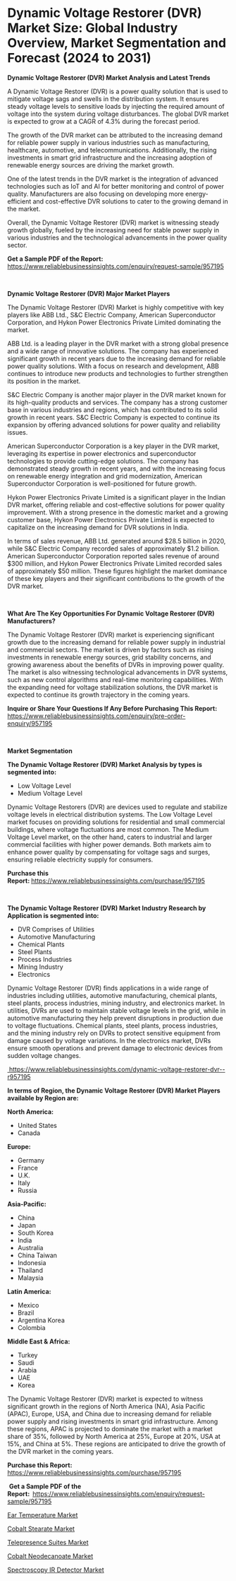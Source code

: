 <p><h1>Dynamic Voltage Restorer (DVR) Market Size: Global Industry Overview, Market Segmentation and Forecast (2024 to 2031)</h1></p><p><strong>Dynamic Voltage Restorer (DVR) Market Analysis and Latest Trends</strong></p>
<p><p>A Dynamic Voltage Restorer (DVR) is a power quality solution that is used to mitigate voltage sags and swells in the distribution system. It ensures steady voltage levels to sensitive loads by injecting the required amount of voltage into the system during voltage disturbances. The global DVR market is expected to grow at a CAGR of 4.3% during the forecast period.</p><p>The growth of the DVR market can be attributed to the increasing demand for reliable power supply in various industries such as manufacturing, healthcare, automotive, and telecommunications. Additionally, the rising investments in smart grid infrastructure and the increasing adoption of renewable energy sources are driving the market growth.</p><p>One of the latest trends in the DVR market is the integration of advanced technologies such as IoT and AI for better monitoring and control of power quality. Manufacturers are also focusing on developing more energy-efficient and cost-effective DVR solutions to cater to the growing demand in the market.</p><p>Overall, the Dynamic Voltage Restorer (DVR) market is witnessing steady growth globally, fueled by the increasing need for stable power supply in various industries and the technological advancements in the power quality sector.</p></p>
<p><strong>Get a Sample PDF of the Report:&nbsp;</strong> <a href="https://www.reliablebusinessinsights.com/enquiry/request-sample/957195">https://www.reliablebusinessinsights.com/enquiry/request-sample/957195</a></p>
<p>&nbsp;</p>
<p><strong>Dynamic Voltage Restorer (DVR) Major Market Players</strong></p>
<p><p>The Dynamic Voltage Restorer (DVR) Market is highly competitive with key players like ABB Ltd., S&C Electric Company, American Superconductor Corporation, and Hykon Power Electronics Private Limited dominating the market. </p><p>ABB Ltd. is a leading player in the DVR market with a strong global presence and a wide range of innovative solutions. The company has experienced significant growth in recent years due to the increasing demand for reliable power quality solutions. With a focus on research and development, ABB continues to introduce new products and technologies to further strengthen its position in the market.</p><p>S&C Electric Company is another major player in the DVR market known for its high-quality products and services. The company has a strong customer base in various industries and regions, which has contributed to its solid growth in recent years. S&C Electric Company is expected to continue its expansion by offering advanced solutions for power quality and reliability issues.</p><p>American Superconductor Corporation is a key player in the DVR market, leveraging its expertise in power electronics and superconductor technologies to provide cutting-edge solutions. The company has demonstrated steady growth in recent years, and with the increasing focus on renewable energy integration and grid modernization, American Superconductor Corporation is well-positioned for future growth.</p><p>Hykon Power Electronics Private Limited is a significant player in the Indian DVR market, offering reliable and cost-effective solutions for power quality improvement. With a strong presence in the domestic market and a growing customer base, Hykon Power Electronics Private Limited is expected to capitalize on the increasing demand for DVR solutions in India.</p><p>In terms of sales revenue, ABB Ltd. generated around $28.5 billion in 2020, while S&C Electric Company recorded sales of approximately $1.2 billion. American Superconductor Corporation reported sales revenue of around $300 million, and Hykon Power Electronics Private Limited recorded sales of approximately $50 million. These figures highlight the market dominance of these key players and their significant contributions to the growth of the DVR market.</p></p>
<p>&nbsp;</p>
<p><strong>What Are The Key Opportunities For Dynamic Voltage Restorer (DVR) Manufacturers?</strong></p>
<p><p>The Dynamic Voltage Restorer (DVR) market is experiencing significant growth due to the increasing demand for reliable power supply in industrial and commercial sectors. The market is driven by factors such as rising investments in renewable energy sources, grid stability concerns, and growing awareness about the benefits of DVRs in improving power quality. The market is also witnessing technological advancements in DVR systems, such as new control algorithms and real-time monitoring capabilities. With the expanding need for voltage stabilization solutions, the DVR market is expected to continue its growth trajectory in the coming years.</p></p>
<p><strong>Inquire or Share Your Questions If Any Before Purchasing This Report:</strong> <a href="https://www.reliablebusinessinsights.com/enquiry/pre-order-enquiry/957195">https://www.reliablebusinessinsights.com/enquiry/pre-order-enquiry/957195</a></p>
<p>&nbsp;</p>
<p><strong>Market Segmentation</strong></p>
<p><strong>The Dynamic Voltage Restorer (DVR) Market Analysis by types is segmented into:</strong></p>
<p><ul><li>Low Voltage Level</li><li>Medium Voltage Level</li></ul></p>
<p><p>Dynamic Voltage Restorers (DVR) are devices used to regulate and stabilize voltage levels in electrical distribution systems. The Low Voltage Level market focuses on providing solutions for residential and small commercial buildings, where voltage fluctuations are most common. The Medium Voltage Level market, on the other hand, caters to industrial and larger commercial facilities with higher power demands. Both markets aim to enhance power quality by compensating for voltage sags and surges, ensuring reliable electricity supply for consumers.</p></p>
<p><strong>Purchase this Report:&nbsp;</strong><a href="https://www.reliablebusinessinsights.com/purchase/957195">https://www.reliablebusinessinsights.com/purchase/957195</a></p>
<p>&nbsp;</p>
<p><strong>The Dynamic Voltage Restorer (DVR) Market Industry Research by Application is segmented into:</strong></p>
<p><ul><li>DVR Comprises of Utilities</li><li>Automotive Manufacturing</li><li>Chemical Plants</li><li>Steel Plants</li><li>Process Industries</li><li>Mining Industry</li><li>Electronics</li></ul></p>
<p><p>Dynamic Voltage Restorer (DVR) finds applications in a wide range of industries including utilities, automotive manufacturing, chemical plants, steel plants, process industries, mining industry, and electronics market. In utilities, DVRs are used to maintain stable voltage levels in the grid, while in automotive manufacturing they help prevent disruptions in production due to voltage fluctuations. Chemical plants, steel plants, process industries, and the mining industry rely on DVRs to protect sensitive equipment from damage caused by voltage variations. In the electronics market, DVRs ensure smooth operations and prevent damage to electronic devices from sudden voltage changes.</p></p>
<p><a href="https://www.reliablebusinessinsights.com/dynamic-voltage-restorer-dvr--r957195">&nbsp;https://www.reliablebusinessinsights.com/dynamic-voltage-restorer-dvr--r957195</a></p>
<p><strong>In terms of Region, the Dynamic Voltage Restorer (DVR) Market Players available by Region are:</strong></p>
<p>
    <p> <strong> North America: </strong>
        <ul>
            <li>United States</li>
            <li>Canada</li>
        </ul>
        </p> 
    <p> <strong> Europe: </strong>
        <ul>
            <li>Germany</li>
            <li>France</li>
            <li>U.K.</li>
            <li>Italy</li>
            <li>Russia</li>
        </ul>
        </p> 
    <p> <strong> Asia-Pacific: </strong>
        <ul>
            <li>China</li>
            <li>Japan</li>
            <li>South Korea</li>
            <li>India</li>
            <li>Australia</li>
            <li>China Taiwan</li>
            <li>Indonesia</li>
            <li>Thailand</li>
            <li>Malaysia</li>
        </ul>
        </p> 
    <p> <strong> Latin America: </strong>
        <ul>
            <li>Mexico</li>
            <li>Brazil</li>
            <li>Argentina Korea</li>
            <li>Colombia</li>
        </ul>
        </p> 
    <p> <strong> Middle East & Africa: </strong>
        <ul>
            <li>Turkey</li>
            <li>Saudi</li>
            <li>Arabia</li>
            <li>UAE</li>
            <li>Korea</li>
        </ul>
    </p>
    </p>
<p><p>The Dynamic Voltage Restorer (DVR) market is expected to witness significant growth in the regions of North America (NA), Asia Pacific (APAC), Europe, USA, and China due to increasing demand for reliable power supply and rising investments in smart grid infrastructure. Among these regions, APAC is projected to dominate the market with a market share of 35%, followed by North America at 25%, Europe at 20%, USA at 15%, and China at 5%. These regions are anticipated to drive the growth of the DVR market in the coming years.</p></p>
<p><strong>Purchase this Report: </strong><a href="https://www.reliablebusinessinsights.com/purchase/957195">https://www.reliablebusinessinsights.com/purchase/957195</a></p>
<p>&nbsp;<strong>Get a Sample PDF of the Report:&nbsp;&nbsp;</strong><a href="https://www.reliablebusinessinsights.com/enquiry/request-sample/957195">https://www.reliablebusinessinsights.com/enquiry/request-sample/957195</a></p>
<p><strong></strong></p>
<p><p><a href="https://medium.com/@dinoziemann2023/global-ear-temperature-market-analysis-trends-forecasts-and-growth-opportunities-2024-2031-30ed6413f202">Ear Temperature Market</a></p><p><a href="https://medium.com/@dinoziemann2023/cobalt-stearate-market-strategic-insights-product-evolution-and-market-segmentation-in-the-cobalt-a9d1bf1eabb6">Cobalt Stearate Market</a></p><p><a href="https://medium.com/@dinoziemann2023/global-telepresence-suites-industry-analysis-share-growth-trends-and-forecast-2024-to-2031-1f7df41f0f1b?postPublishedType=initial">Telepresence Suites Market</a></p><p><a href="https://medium.com/@dinoziemann2023/global-cobalt-neodecanoate-market-size-is-expected-to-experience-a-cagr-of-14-7-c63b2c145729">Cobalt Neodecanoate Market</a></p><p><a href="https://github.com/seamusocallaghan/Market-Research-Report-List-1/blob/main/spectroscopy-ir-detector-market.md">Spectroscopy IR Detector Market</a></p></p>